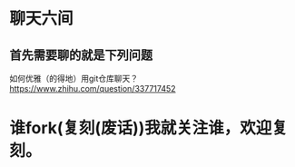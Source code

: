 # 聊天六间

## 首先需要聊的就是下列问题

如何优雅（的得地）用git仓库聊天？
https://www.zhihu.com/question/337717452


# 谁fork(复刻(废话))我就关注谁，欢迎复刻。
